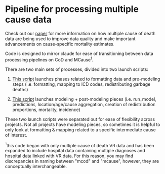 # Pipeline for processing multiple cause data #

Check out our [paper](https://bmcmedinformdecismak.biomedcentral.com/articles/10.1186/s12911-021-01501-1) for more information on how multiple cause of death data are being used to improve data quality and make important advancements on cause-specific mortality estimates.

Code is designed to mirror claude for ease of transitioning
between data processing pipelines on CoD and MCause<sup>1</sup>.

There are two main sets of processes, divided into two launch scripts:

1) [This script](launch_mcause_data_prep.py) launches phases related to formatting data and pre-modeling steps (i.e. formatting, mapping to ICD codes, redistributing garbage deaths)

2) [This script](launch_burden_calculator.py) launches modeling + post-modeling pieces (i.e. run_model, predictions, location/age/cause aggregation, creation of redistribution proportions, mortality, incidence)

These two launch scripts were separated out for ease of flexibility across projects.
Not all projects have modeling pieces, so sometimes it is helpful
to only look at formatting & mapping related to a specific intermediate cause of interest.

<sup>1</sup>this code began with only multiple cause of death VR data and has been
expanded to include hospital data containing multiple diagnoses and
hospital data linked with VR data. For this reason, you may find discrepancies
in naming between "mcod" and "mcause", however, they are conceptually interchangeable.
